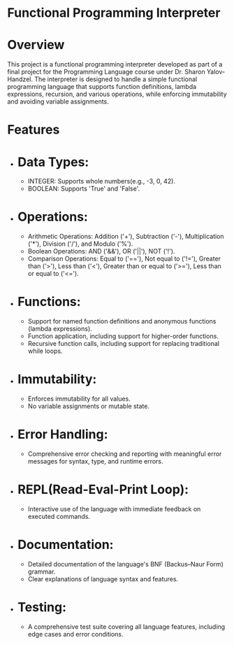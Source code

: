 # Functional Programming Interpreter
# Overview
This project is a functional programming interpreter developed as part of a final project for the Programming Language course under Dr. Sharon Yalov-Handzel. The interpreter is designed to handle a simple functional programming language that supports function definitions, lambda expressions, recursion, and various operations, while enforcing immutability and avoiding variable assignments.
# Features
* # Data Types:
  * INTEGER: Supports whole numbers(e.g., -3, 0, 42).
  * BOOLEAN: Supports 'True' and 'False'.
* # Operations:
   * Arithmetic Operations: Addition ('+'), Subtraction ('-'), Multiplication ('*'), Division 
('/'), and Modulo ('%').
   * Boolean Operations: AND ('&&'), OR ('||'), NOT ('!').
   * Comparison Operations: Equal to ('=='), Not equal to ('!='), Greater than ('>'), Less than ('<'), Greater than or equal to ('>='), Less than or equal to ('<=').
* # Functions:
  * Support for named function definitions and anonymous functions (lambda expressions).
  * Function application, including support for higher-order functions.
  * Recursive function calls, including support for replacing traditional while loops.
* # Immutability:
  * Enforces immutability for all values.
  * No variable assignments or mutable state.
* # Error Handling:
  * Comprehensive error checking and reporting with meaningful error messages for syntax, type, and runtime errors.
* # REPL(Read-Eval-Print Loop):
  *  Interactive use of the language with immediate feedback on executed commands.
* # Documentation:
  * Detailed documentation of the language's BNF (Backus–Naur Form) grammar.
  * Clear explanations of language syntax and features.
* # Testing:
  * A comprehensive test suite covering all language features, including edge cases and error conditions.
